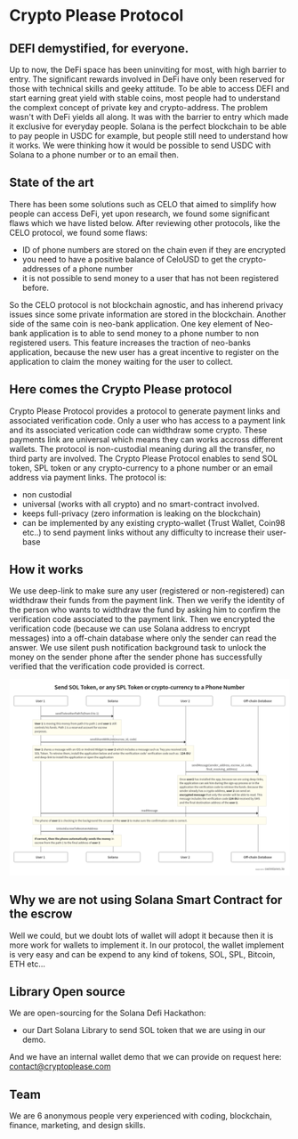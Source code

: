 # Crypto Please Protocol

## DEFI demystified, for everyone.

Up to now, the DeFi space has been uninviting for most, with high barrier to entry. The significant rewards involved in DeFi have only been reserved for those with technical skills and geeky attitude. To be able to access DEFI and start earning great yield with stable coins, most people had to understand the complext concept of private key and crypto-address. The problem wasn't with DeFi yields all along. It was with the barrier to entry which made it exclusive for everyday people.
Solana is the perfect blockchain to be able to pay people in USDC for example, but people still need to understand how it works.
We were thinking how it would be possible to send USDC with Solana to a phone number or to an email then.

## State of the art
There has been some solutions such as CELO that aimed to simplify how people can access DeFi, yet upon research, we found some significant flaws which we have listed below. After reviewing other protocols, like the CELO protocol, we found some flaws:
- ID of phone numbers are stored on the chain even if they are encrypted
- you need to have a positive balance of CeloUSD to get the crypto-addresses of a phone number
- it is not possible to send money to a user that has not been registered before.

So the CELO protocol is not blockchain agnostic, and has inherend privacy issues since some private information are stored in the blockchain.
Another side of the same coin is neo-bank application. One key element of Neo-bank application is to able to send money to a phone number to non registered users. This feature increases the traction of neo-banks application, because the new user has a great incentive to register on the application to claim the money waiting for the user to collect.

## Here comes the Crypto Please protocol
Crypto Please Protocol provides a protocol to generate payment links and associated verification code. Only a user who has access to a payment link and its associated verication code can widthdraw some crypto. These payments link are universal which means they can works accross different wallets. The protocol is non-custodial meaning during all the transfer, no third party are involved.
The Crypto Please Protocol enables to send SOL token, SPL token or any crypto-currency to a phone number or an email address via payment links. The protocol is:
- non custodial
- universal (works with all crypto) and no smart-contract involved.
- keeps full-privacy (zero information is leaking on the blockchain)
- can be implemented by any existing crypto-wallet (Trust Wallet, Coin98 etc..) to send payment links without any difficulty to increase their user-base

## How it works
We use deep-link to make sure any user (registered or non-registered) can widthdraw their funds from the payment link. Then we verify the identity of the person who wants to widthdraw the fund by asking him to confirm the verification code associated to the payment link. Then we encrypted the verification code (because we can use Solana address to encrypt messages) into a off-chain database where only the sender can read the answer. We use silent push notification background task to unlock the money on the sender phone after the sender phone has successfully verified that the verification code provided is correct.

![Schema](52a7fdfc4a40bb32eeae7529e6385813.png)

## Why we are not using Solana Smart Contract for the escrow
Well we could, but we doubt lots of wallet will adopt it because then it is more work for wallets to implement it. In our protocol, the wallet implement is very easy and can be expend to any kind of tokens, SOL, SPL, Bitcoin, ETH etc...

## Library Open source
We are open-sourcing for the Solana Defi Hackathon:
- our Dart Solana Library to send SOL token that we are using in our demo.

And we have an internal wallet demo that we can provide on request here: contact@cryptoplease.com

## Team
We are 6 anonymous people very experienced with coding, blockchain, finance, marketing, and design skills.
